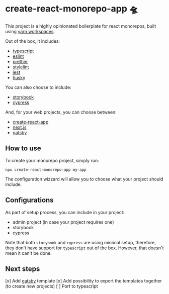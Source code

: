 # create-react-monorepo-app 🛸

This project is a highly opinionated boilerplate for react monorepos, built using [yarn workspaces](https://yarnpkg.com/lang/en/docs/workspaces/).

Out of the box, it includes:

- [typescript](https://www.typescriptlang.org)
- [eslint](https://eslint.org)
- [prettier](https://prettier.io)
- [stylelint](https://stylelint.io/user-guide/cli)
- [jest](https://jestjs.io)
- [husky](https://github.com/typicode/husky)

You can also choose to include:

- [storybook](https://storybook.js.org/)
- [cypress](https://www.cypress.io/)

And, for your web projects, you can choose between:

- [create-react-app](https://github.com/facebook/create-react-app)
- [next.js](https://nextjs.org/)
- [gatsby](https://www.gatsbyjs.org)

## How to use

To create your monorepo project, simply run:

```shell
npx create-react-monorepo-app my-app
```

The configuration wizzard will allow you to choose what your project should include.

## Configurations

As part of setup process, you can include in your project:

- admin project (in case your project requires one)
- storybook
- cypress

Note that both `storybook` and `cypress` are using minimal setup, therefore, they don't have support for `typescript` out of the box. However, that doesn't mean it can't be done.

## Next steps

[x] Add [gatsby](https://www.gatsbyjs.org/) template
[x] Add possibility to export the templates together (to create new projects)
[ ] Port to typescript
